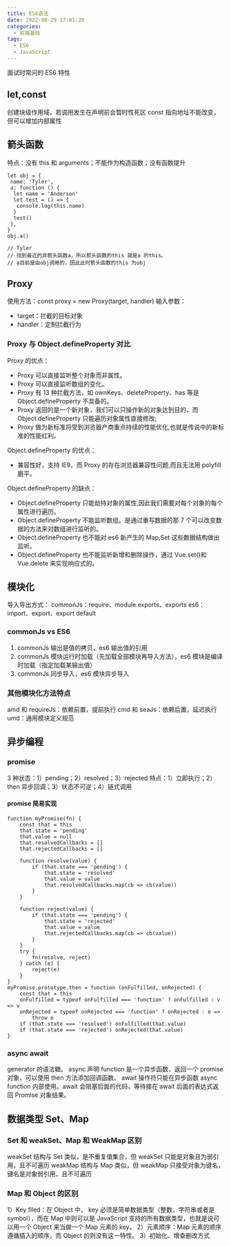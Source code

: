 ```yaml
---
title: ES6语法
date: 2022-08-29 17:01:20
categories:
  - 前端基础
tags:
  - ES6
  - JavaScript
---
```


面试时常问的 ES6 特性

<!-- more -->

## let,const

创建块级作用域，若调用发生在声明前会暂时性死区
const 指向地址不能改变，但可以增加内部属性

## 箭头函数

特点：没有 this 和 arguments；不能作为构造函数；没有函数提升

```
let obj = {
 name: 'Tyler',
 a: function () {
  let name = 'Anderson'
  let test = () => {
   console.log(this.name)
  }
  test()
 },
}
obj.a()

// Tyler
// 找到最近的非箭头函数a，所以箭头函数的this 就是a 的this。
// a目前是由obj调用的，因此此时箭头函数的this 为obj
```

## Proxy

使用方法：const proxy = new Proxy(target, handler)
输入参数：

- target：拦截的目标对象
- handler：定制拦截行为

### Proxy 与 Object.defineProperty 对比

Proxy 的优点：

- Proxy 可以直接监听整个对象而非属性。
- Proxy 可以直接监听数组的变化。
- Proxy 有 13 种拦截方法，如 ownKeys、deleteProperty、has 等是 Object.defineProperty 不具备的。
- Proxy 返回的是一个新对象，我们可以只操作新的对象达到目的，而 Object.defineProperty 只能遍历对象属性直接修改;
- Proxy 做为新标准将受到浏览器产商重点持续的性能优化,也就是传说中的新标准的性能红利。

Object.defineProperty 的优点：

- 兼容性好，支持 IE9，而 Proxy 的存在浏览器兼容性问题,而且无法用 polyfill 磨平。

Object.defineProperty 的缺点：

- Object.defineProperty 只能劫持对象的属性,因此我们需要对每个对象的每个属性进行遍历。
- Object.defineProperty 不能监听数组。是通过重写数据的那 7 个可以改变数据的方法来对数组进行监听的。
- Object.defineProperty 也不能对 es6 新产生的 Map,Set 这些数据结构做出监听。
- Object.defineProperty 也不能监听新增和删除操作，通过 Vue.set()和 Vue.delete 来实现响应式的。

## 模块化

导入导出方式：
commonJs：require、module.exports、exports
es6：import、export、export default

### commonJs vs ES6

1. commonJs 输出是值的拷贝，es6 输出值的引用
2. commonJs 模块运行时加载（先加载全部模块再导入方法），es6 模块是编译时加载（指定加载某输出值）
3. commonJs 同步导入，es6 模块异步导入

### 其他模块化方法特点

amd 和 requireJs：依赖前置，提前执行
cmd 和 seaJs：依赖后置，延迟执行
umd：通用模块定义规范

## 异步编程

### promise

3 种状态：1）pending；2）resolved；3）rejected
特点：1）立即执行；2）then 异步回调；3）状态不可逆；4）链式调用

#### promise 简易实现

```
function myPromise(fn) {
    const that = this
    that.state = 'pending'
    that.value = null
    that.resolvedCallbacks = []
    that.rejectedCallbacks = []

    function resolve(value) {
        if (that.state === 'pending') {
            that.state = 'resolved'
            that.value = value
            that.resolvedCallbacks.map(cb => cb(value))
        }
    }

    function reject(value) {
        if (that.state === 'pending') {
            that.state = 'rejected'
            that.value = value
            that.rejectedCallbacks.map(cb => cb(value))
        }
    }
    try {
        fn(resolve, reject)
    } catch (e) {
        reject(e)
    }
}
myPromise.prototype.then = function (onFulfilled, onRejected) {
    const that = this
    onFulfilled = typeof onFulfilled === 'function' ? onFulfilled : v => v
    onRejected = typeof onRejected === 'function' ? onRejected : e =>
        throw e
    if (that.state === 'resolved') onFulfilled(that.value)
    if (that.state === 'rejected') onRejected(that.value)
}
```

### async await

generator 的语法糖。
async 声明 function 是一个异步函数，返回一个 promise 对象，可以使用 then 方法添加回调函数。
await 操作符只能在异步函数 async function 内部使用。await 会阻塞后面的代码，等待接在 await 后面的表达式返回 Promise 对象结果。

## 数据类型 Set、Map

### Set 和 weakSet、Map 和 WeakMap 区别

weakSet 结构与 Set 类似，是不重复值集合，但 weakSet 只能是对象且为弱引用，且不可遍历
weakMap 结构与 Map 类似，但 weakMap 只接受对象为键名，键名是对象弱引用，且不可遍历

### Map 和 Object 的区别

1）Key filed：在 Object 中， key 必须是简单数据类型（整数，字符串或者是 symbol），而在 Map 中则可以是 JavaScript 支持的所有数据类型，也就是说可以用一个 Object 来当做一个 Map 元素的 key。
2）元素顺序：Map 元素的顺序遵循插入的顺序，而 Object 的则没有这一特性。
3）初始化、增查删改方式
